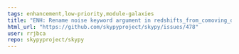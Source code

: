 ```yaml
---
tags: enhancement,low-priority,module-galaxies
title: "ENH: Rename noise keyword argument in redshifts_from_comoving_density function"
html_url: "https://github.com/skypyproject/skypy/issues/478"
user: rrjbca
repo: skypyproject/skypy
---
```



